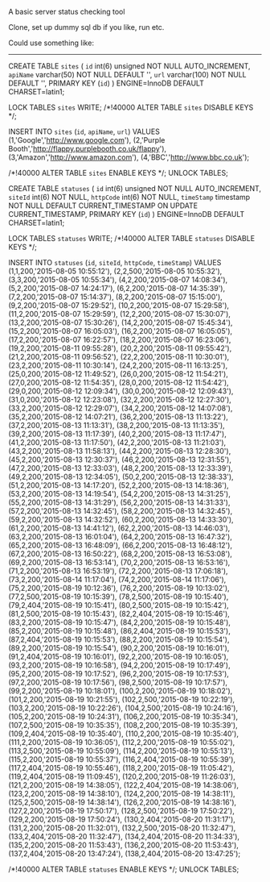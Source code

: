 A basic server status checking tool

Clone, set up dummy sql db if you like, run etc.


Could use something like:

*********


CREATE TABLE `sites` (
  `id` int(6) unsigned NOT NULL AUTO_INCREMENT,
  `apiName` varchar(50) NOT NULL DEFAULT '',
  `url` varchar(100) NOT NULL DEFAULT '',
  PRIMARY KEY (`id`)
) ENGINE=InnoDB DEFAULT CHARSET=latin1;

LOCK TABLES `sites` WRITE;
/*!40000 ALTER TABLE `sites` DISABLE KEYS */;

INSERT INTO `sites` (`id`, `apiName`, `url`)
VALUES
	(1,'Google','http://www.google.com'),
	(2,'Purple Booth','http://flappy.purplebooth.co.uk/flappy'),
	(3,'Amazon','http://www.amazon.com'),
	(4,'BBC','http://www.bbc.co.uk');

/*!40000 ALTER TABLE `sites` ENABLE KEYS */;
UNLOCK TABLES;


CREATE TABLE `statuses` (
  `id` int(6) unsigned NOT NULL AUTO_INCREMENT,
  `siteId` int(6) NOT NULL,
  `httpCode` int(6) NOT NULL,
  `timeStamp` timestamp NOT NULL DEFAULT CURRENT_TIMESTAMP ON UPDATE CURRENT_TIMESTAMP,
  PRIMARY KEY (`id`)
) ENGINE=InnoDB DEFAULT CHARSET=latin1;

LOCK TABLES `statuses` WRITE;
/*!40000 ALTER TABLE `statuses` DISABLE KEYS */;

INSERT INTO `statuses` (`id`, `siteId`, `httpCode`, `timeStamp`)
VALUES
	(1,1,200,'2015-08-05 10:55:12'),
	(2,2,500,'2015-08-05 10:55:32'),
	(3,3,200,'2015-08-05 10:55:34'),
	(4,2,200,'2015-08-07 14:08:34'),
	(5,2,200,'2015-08-07 14:24:17'),
	(6,2,200,'2015-08-07 14:35:39'),
	(7,2,200,'2015-08-07 15:14:37'),
	(8,2,200,'2015-08-07 15:15:00'),
	(9,2,200,'2015-08-07 15:29:52'),
	(10,2,200,'2015-08-07 15:29:58'),
	(11,2,200,'2015-08-07 15:29:59'),
	(12,2,200,'2015-08-07 15:30:07'),
	(13,2,200,'2015-08-07 15:30:26'),
	(14,2,200,'2015-08-07 15:45:34'),
	(15,2,200,'2015-08-07 16:05:03'),
	(16,2,200,'2015-08-07 16:05:05'),
	(17,2,200,'2015-08-07 16:22:57'),
	(18,2,200,'2015-08-07 16:23:06'),
	(19,2,200,'2015-08-11 09:55:28'),
	(20,2,200,'2015-08-11 09:55:42'),
	(21,2,200,'2015-08-11 09:56:52'),
	(22,2,200,'2015-08-11 10:30:01'),
	(23,2,200,'2015-08-11 10:30:14'),
	(24,2,200,'2015-08-11 16:13:25'),
	(25,0,200,'2015-08-12 11:49:52'),
	(26,0,200,'2015-08-12 11:54:21'),
	(27,0,200,'2015-08-12 11:54:35'),
	(28,0,200,'2015-08-12 11:54:42'),
	(29,0,200,'2015-08-12 12:09:34'),
	(30,0,200,'2015-08-12 12:09:43'),
	(31,0,200,'2015-08-12 12:23:08'),
	(32,2,200,'2015-08-12 12:27:30'),
	(33,2,200,'2015-08-12 12:29:07'),
	(34,2,200,'2015-08-12 14:07:08'),
	(35,2,200,'2015-08-12 14:07:21'),
	(36,2,200,'2015-08-13 11:13:22'),
	(37,2,200,'2015-08-13 11:13:31'),
	(38,2,200,'2015-08-13 11:13:35'),
	(39,2,200,'2015-08-13 11:17:39'),
	(40,2,200,'2015-08-13 11:17:47'),
	(41,2,200,'2015-08-13 11:17:50'),
	(42,2,200,'2015-08-13 11:21:03'),
	(43,2,200,'2015-08-13 11:58:13'),
	(44,2,200,'2015-08-13 12:28:30'),
	(45,2,200,'2015-08-13 12:30:37'),
	(46,2,200,'2015-08-13 12:31:55'),
	(47,2,200,'2015-08-13 12:33:03'),
	(48,2,200,'2015-08-13 12:33:39'),
	(49,2,200,'2015-08-13 12:34:05'),
	(50,2,200,'2015-08-13 12:38:33'),
	(51,2,200,'2015-08-13 14:17:20'),
	(52,2,200,'2015-08-13 14:18:36'),
	(53,2,200,'2015-08-13 14:19:54'),
	(54,2,200,'2015-08-13 14:31:25'),
	(55,2,200,'2015-08-13 14:31:29'),
	(56,2,200,'2015-08-13 14:31:33'),
	(57,2,200,'2015-08-13 14:32:45'),
	(58,2,200,'2015-08-13 14:32:45'),
	(59,2,200,'2015-08-13 14:32:52'),
	(60,2,200,'2015-08-13 14:33:30'),
	(61,2,200,'2015-08-13 14:41:12'),
	(62,2,200,'2015-08-13 14:46:03'),
	(63,2,200,'2015-08-13 16:01:04'),
	(64,2,200,'2015-08-13 16:47:32'),
	(65,2,200,'2015-08-13 16:48:09'),
	(66,2,200,'2015-08-13 16:48:12'),
	(67,2,200,'2015-08-13 16:50:22'),
	(68,2,200,'2015-08-13 16:53:08'),
	(69,2,200,'2015-08-13 16:53:14'),
	(70,2,200,'2015-08-13 16:53:16'),
	(71,2,200,'2015-08-13 16:53:19'),
	(72,2,200,'2015-08-13 17:06:18'),
	(73,2,200,'2015-08-14 11:17:04'),
	(74,2,200,'2015-08-14 11:17:06'),
	(75,2,200,'2015-08-19 10:12:36'),
	(76,2,200,'2015-08-19 10:13:02'),
	(77,2,500,'2015-08-19 10:15:39'),
	(78,2,500,'2015-08-19 10:15:40'),
	(79,2,404,'2015-08-19 10:15:41'),
	(80,2,500,'2015-08-19 10:15:42'),
	(81,2,500,'2015-08-19 10:15:43'),
	(82,2,404,'2015-08-19 10:15:46'),
	(83,2,200,'2015-08-19 10:15:47'),
	(84,2,200,'2015-08-19 10:15:48'),
	(85,2,200,'2015-08-19 10:15:48'),
	(86,2,404,'2015-08-19 10:15:53'),
	(87,2,404,'2015-08-19 10:15:53'),
	(88,2,200,'2015-08-19 10:15:54'),
	(89,2,200,'2015-08-19 10:15:54'),
	(90,2,200,'2015-08-19 10:16:01'),
	(91,2,404,'2015-08-19 10:16:01'),
	(92,2,200,'2015-08-19 10:16:05'),
	(93,2,200,'2015-08-19 10:16:58'),
	(94,2,200,'2015-08-19 10:17:49'),
	(95,2,200,'2015-08-19 10:17:52'),
	(96,2,200,'2015-08-19 10:17:53'),
	(97,2,200,'2015-08-19 10:17:56'),
	(98,2,500,'2015-08-19 10:17:57'),
	(99,2,200,'2015-08-19 10:18:01'),
	(100,2,200,'2015-08-19 10:18:02'),
	(101,2,200,'2015-08-19 10:21:55'),
	(102,2,500,'2015-08-19 10:22:19'),
	(103,2,200,'2015-08-19 10:22:26'),
	(104,2,500,'2015-08-19 10:24:16'),
	(105,2,200,'2015-08-19 10:24:31'),
	(106,2,200,'2015-08-19 10:35:34'),
	(107,2,500,'2015-08-19 10:35:35'),
	(108,2,200,'2015-08-19 10:35:39'),
	(109,2,404,'2015-08-19 10:35:40'),
	(110,2,200,'2015-08-19 10:35:40'),
	(111,2,200,'2015-08-19 10:36:05'),
	(112,2,200,'2015-08-19 10:55:02'),
	(113,2,500,'2015-08-19 10:55:09'),
	(114,2,200,'2015-08-19 10:55:13'),
	(115,2,200,'2015-08-19 10:55:37'),
	(116,2,404,'2015-08-19 10:55:39'),
	(117,2,404,'2015-08-19 10:55:46'),
	(118,2,200,'2015-08-19 11:05:42'),
	(119,2,404,'2015-08-19 11:09:45'),
	(120,2,200,'2015-08-19 11:26:03'),
	(121,2,200,'2015-08-19 14:38:05'),
	(122,2,404,'2015-08-19 14:38:06'),
	(123,2,200,'2015-08-19 14:38:10'),
	(124,2,200,'2015-08-19 14:38:11'),
	(125,2,500,'2015-08-19 14:38:14'),
	(126,2,200,'2015-08-19 14:38:16'),
	(127,2,200,'2015-08-19 17:50:17'),
	(128,2,500,'2015-08-19 17:50:22'),
	(129,2,200,'2015-08-19 17:50:24'),
	(130,2,404,'2015-08-20 11:31:17'),
	(131,2,200,'2015-08-20 11:32:01'),
	(132,2,500,'2015-08-20 11:32:47'),
	(133,2,404,'2015-08-20 11:32:47'),
	(134,2,404,'2015-08-20 11:34:33'),
	(135,2,200,'2015-08-20 11:53:43'),
	(136,2,200,'2015-08-20 11:53:43'),
	(137,2,404,'2015-08-20 13:47:24'),
	(138,2,404,'2015-08-20 13:47:25');

/*!40000 ALTER TABLE `statuses` ENABLE KEYS */;
UNLOCK TABLES;
